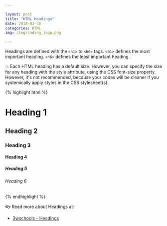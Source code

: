 ```yaml
---

layout: post
title: "HTML Headings"
date: 2018-03-30
categories: HTML
img: /img/coding_logo.png

---
```


Headings are defined with the `<h1>` to `<h6>` tags. `<h1>` defines the most important heading. `<h6>` defines the least important heading.

💥 Each HTML heading has a default size. However, you can specify the size for any heading with the style attribute, using the CSS font-size property. However, it's not recommended, because your codes will be cleaner if you systemically apply styles in the CSS stylesheet(s).

{% highlight html %}
  <h1>Heading 1</h1>
  <h2>Heading 2</h2>
  <h3>Heading 3</h3>
  <h4>Heading 4</h4>
  <h5>Heading 5</h5>
  <h6>Heading 6</h6>
{% endhighlight %}

👓 Read more about Headings at:

- [3wschools - Headings](https://www.w3schools.com/html/html_headings.asp)
